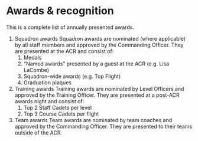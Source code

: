 # Awards & recognition

This is a complete list of annually presented awards.

1. Squadron awards    Squadron awards are nominated \(where applicable\) by all staff members and approved by the Commanding Officer. They are presented at the ACR and consist of:
   1. Medals
   2. “Named awards” presented by a guest at the ACR \(e.g. Lisa LaCombe\)
   3. Squadron-wide awards \(e.g. Top Flight\)
   4. Graduation plaques
2. Training awards    Training awards are nominated by Level Officers and approved by the Training Officer. They are presented at a post-ACR awards night and consist of:
   1. Top 2 Staff Cadets per level
   2. Top 3 Course Cadets per flight
3. Team awards    Team awards are nominated by team coaches and approved by the Commanding Officer. They are presented to their teams outside of the ACR.

